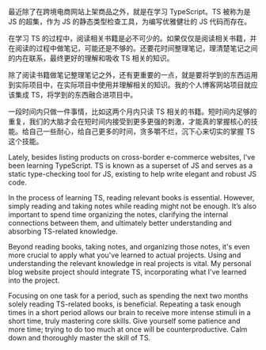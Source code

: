 最近除了在跨境电商网站上架商品之外，就是在学习 TypeScript。TS 被称为是 JS 的超集，作为 JS 的静态类型检查工具，为编写优雅健壮的 JS 代码而存在。

在学习 TS 的过程中，阅读相关书籍是必不可少的。如果仅仅是阅读相关书籍，并在阅读的过程中做笔记，可能还是不够的。还要花时间整理笔记，理清楚笔记之间的内在联系，最终更好的理解和吸收 TS 相关的知识。

除了阅读书籍做笔记整理笔记之外，还有更重要的一点，就是要将学到的东西运用到实际项目中，在实际项目中使用并理解相关的知识。我的个人博客网站项目就应该集成 TS，将学到的东西融合进项目中。

一段时间内只做一件事情，比如这两个月内只读 TS 相关的书籍。短时间内足够的重复，我们的大脑才会在短时间内接受到更多更强的刺激，才能真的掌握核心的技能。给自己一些耐心，给自己更多的时间，贪多嚼不烂，沉下心来切实的掌握 TS 这个技能。

Lately, besides listing products on cross-border e-commerce websites, I've been learning TypeScript. TS is known as a superset of JS and serves as a static type-checking tool for JS, existing to help write elegant and robust JS code.

In the process of learning TS, reading relevant books is essential. However, simply reading and taking notes while reading might not be enough. It’s also important to spend time organizing the notes, clarifying the internal connections between them, and ultimately better understanding and absorbing TS-related knowledge.

Beyond reading books, taking notes, and organizing those notes, it's even more crucial to apply what you've learned to actual projects. Using and understanding the relevant knowledge in real projects is vital. My personal blog website project should integrate TS, incorporating what I've learned into the project.

Focusing on one task for a period, such as spending the next two months solely reading TS-related books, is beneficial. Repeating a task enough times in a short period allows our brain to receive more intense stimuli in a short time, truly mastering core skills. Give yourself some patience and more time; trying to do too much at once will be counterproductive. Calm down and thoroughly master the skill of TS.
